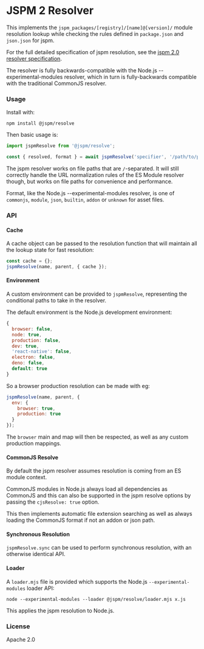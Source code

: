 # JSPM 2 Resolver

This implements the `jspm_packages/[registry]/[name]@[version]/` module resolution lookup while checking the rules defined in `package.json` and `json.json` for jspm.

For the full detailed specification of jspm resolution, see the [jspm 2.0 resolver specification](https://github.com/jspm/jspm-resolve/blob/master/resolver-spec.md).

The resolver is fully backwards-compatible with the Node.js --experimental-modules resolver, which in turn is fully-backwards compatible with the traditional CommonJS resolver.

### Usage

Install with:

```
npm install @jspm/resolve
```

Then basic usage is:

```js
import jspmResolve from '@jspm/resolve';

const { resolved, format } = await jspmResolve('specifier', '/path/to/parent/module.js');
```

The jspm resolver works on file paths that are `/`-separated. It will still correctly handle the URL normalization rules of the ES Module resolver though, but works on file paths for convenience and performance.

Format, like the Node.js --experimental-modules resolver, is one of `commonjs`, `module`, `json`, `builtin`, `addon` or `unknown` for asset files.

### API

#### Cache

A cache object can be passed to the resolution function that will maintain all the lookup state for fast resolution:

```js
const cache = {};
jspmResolve(name, parent, { cache });
```

#### Environment

A custom environment can be provided to `jspmResolve`, representing the conditional paths to take in the resolver.

The default environment is the Node.js development environment:

```js
{
  browser: false,
  node: true,
  production: false,
  dev: true,
  'react-native': false,
  electron: false,
  deno: false,
  default: true
}
```

So a browser production resolution can be made with eg:

```js
jspmResolve(name, parent, {
  env: {
    browser: true,
    production: true
  }
});
```

The `browser` main and map will then be respected, as well as any custom production mappings.

#### CommonJS Resolve

By default the jspm resolver assumes resolution is coming from an ES module context.

CommonJS modules in Node.js always load all dependencies as CommonJS and this can also be supported in the jspm resolve options by passing the `cjsResolve: true` option.

This then implements automatic file extension searching as well as always loading the CommonJS format if not an addon or json path.

#### Synchronous Resolution

`jspmResolve.sync` can be used to perform synchronous resolution, with an otherwise identical API.

#### Loader

A `loader.mjs` file is provided which supports the Node.js `--experimental-modules` loader API:

```
node --experimental-modules --loader @jspm/resolve/loader.mjs x.js
```

This applies the jspm resolution to Node.js.

### License

Apache 2.0